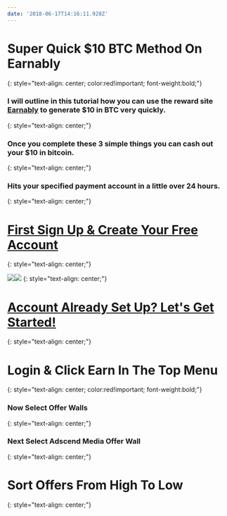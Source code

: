 ```yaml
---
date: '2018-06-17T14:16:11.928Z'
---
```


# <a id="_wcbyik9p97p8"></a>Super Quick $10 BTC Method On Earnably
{: style="text-align: center; color:red!important; font-weight:bold;"}

### <a id="_4paibjdc3o0d"></a>I will outline in this tutorial how you can use the reward site [Earnably](https://earnably.com/i/LucyGotLocks) to generate $10 in BTC very quickly.
{: style="text-align: center;"}

### <a id="_ielpmox2hvee"></a>Once you complete these 3 simple things you can cash out your $10 in bitcoin.
{: style="text-align: center;"}

### <a id="_nzj4m2guf9xy"></a>Hits your specified payment account in a little over 24 hours.
{: style="text-align: center;"}

# <a id="_snfu3g7bac29"></a>[First Sign Up & Create Your Free Account](https://earnably.com/i/LucyGotLocks)
{: style="text-align: center;"}

[**![](../../../../images/img-e2bafa2c-15bc-420d-87f2-292b260eefe7.jpg)**](https://earnably.com/i/LucyGotLocks)[**![](../../../../images/img-741866b8-7dfc-43e4-9797-f299c9318e59.png)**](https://earnably.com/i/LucyGotLocks)
{: style="text-align: center;"}

# <a id="_snfz3g7bac29"></a>[Account Already Set Up? Let's Get Started!](https://earnably.github.io#start)
{: style="text-align: center;"}

# <a id="start"></a>Login & Click Earn In The Top Menu
{: style="text-align: center; color:red!important; font-weight:bold;"}
### <a id="_wcbyik9p97p8"></a>Now Select Offer Walls
{: style="text-align: center;"}
### <a id="_wcbyik9p97p8"></a>Next Select Adscend Media Offer Wall
{: style="text-align: center;"}
# <a id="_wcbyik9p97p8"></a>Sort Offers From High To Low
{: style="text-align: center;"}
